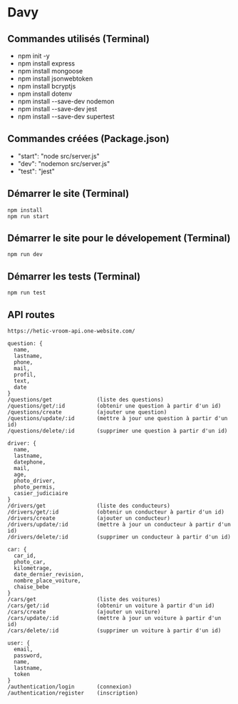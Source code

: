 # Davy

## Commandes utilisés (Terminal)
- npm init -y
- npm install express
- npm install mongoose
- npm install jsonwebtoken
- npm install bcryptjs
- npm install dotenv
- npm install --save-dev nodemon
- npm install --save-dev jest
- npm install --save-dev supertest

## Commandes créées (Package.json)
- "start": "node src/server.js"
- "dev": "nodemon src/server.js"
- "test": "jest"

## Démarrer le site (Terminal)
````shell
npm install
npm run start
````

## Démarrer le site pour le dévelopement (Terminal)
````shell
npm run dev
````

## Démarrer les tests (Terminal)
````shell
npm run test
````

## API routes
````shell
https://hetic-vroom-api.one-website.com/

question: {
  name,
  lastname,
  phone,
  mail,
  profil,
  text,
  date
}
/questions/get              (liste des questions)
/questions/get/:id          (obtenir une question à partir d'un id)
/questions/create           (ajouter une question)
/questions/update/:id       (mettre à jour une question à partir d'un id)
/questions/delete/:id       (supprimer une question à partir d'un id)

driver: {
  name,
  lastname,
  datephone,
  mail,
  age,
  photo_driver,
  photo_permis,
  casier_judiciaire
}
/drivers/get                (liste des conducteurs)
/drivers/get/:id            (obtenir un conducteur à partir d'un id)
/drivers/create             (ajouter un conducteur)
/drivers/update/:id         (mettre à jour un conducteur à partir d'un id)
/drivers/delete/:id         (supprimer un conducteur à partir d'un id)

car: {
  car_id,
  photo_car,
  kilometrage,
  date_dernier_revision,
  nombre_place_voiture,
  chaise_bebe
}
/cars/get                   (liste des voitures)
/cars/get/:id               (obtenir un voiture à partir d'un id)
/cars/create                (ajouter un voiture)
/cars/update/:id            (mettre à jour un voiture à partir d'un id)
/cars/delete/:id            (supprimer un voiture à partir d'un id)

user: {
  email,
  password,
  name,
  lastname,
  token
}
/authentication/login       (connexion)
/authentication/register    (inscription)
````